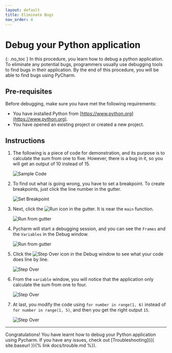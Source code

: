 ```yaml
---
layout: default
title: Eliminate Bugs
nav_order: 4
---
```


# Debug your Python application
{: .no_toc }
In this procedure, you learn how to debug a python application. To eliminate any potential bugs, programmers usually use debugging tools to find bugs in their application. By the end of this procedure, you will be able to find bugs using PyCharm.

## Pre-requisites
Before debugging, make sure you have met the following requirements:
* You have installed Python from [https://www.python.org](https://www.python.org).
* You have opened an existing project or created a new project.

## Instructions
1. The following is a piece of code for demonstration, and its purpose is to calculate the sum from one to five. However, there is a bug in it, so you will get an output of 10 instead of 15.

    ![Sample Code](../../assets/images/docs/debug/foo.png "Sample Code")

2. To find out what is going wrong, you have to set a breakpoint. To create breakpoints, just click the line number in the gutter.

    ![Set Breakpoint](../../assets/images/docs/debug/breakpoint.png "Set Breakpoint")

3. Next, click the ![Run](../../assets/images/docs/debug/run.png "Run") icon in the gutter. It is near the ```main``` function.

    ![Run from gutter](../../assets/images/docs/debug/run_from_gutter.png "Run from gutter")

4. Pycharm will start a debugging session, and you can see the ```Frames``` and the ```Variables``` in the Debug window.

    ![Run from gutter](../../assets/images/docs/debug/debug_tool.png "Run from gutter")

5. Click the ![Step Over](../../assets/images/docs/debug/step_icon.png "Step Over") icon in the Debug window to see what your code does line by line. 

    ![Step Over](../../assets/images/docs/debug/step_over.png "Step Over")

6. From the ```variable``` window, you will notice that the application only calculate the sum from one to four.

    ![Step Over](../../assets/images/docs/debug/sum.png "Run")

7. At last, you modify the code using ```for number in range(1, 6)``` instead of ```for number in range(1, 5)```, and then you get the right output ```15```.

    ![Step Over](../../assets/images/docs/debug/fixed.png "Run")

---
Congratulations! You have learnt how to debug your Python application using Pycharm. If you have any issues, check out [Troubleshooting]({{ site.baseurl }}{% link docs/trouble.md %}).